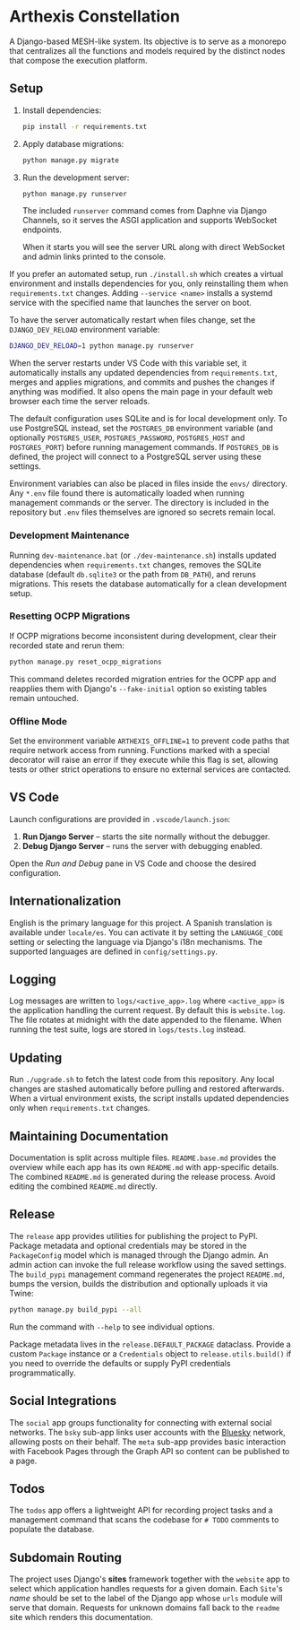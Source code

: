 # Arthexis Constellation

A Django-based MESH-like system. Its objective is to serve as a monorepo that centralizes all the functions and models required by the distinct nodes that compose the execution platform.

## Setup

1. Install dependencies:
   ```bash
   pip install -r requirements.txt
   ```
2. Apply database migrations:
   ```bash
   python manage.py migrate
   ```
3. Run the development server:
   ```bash
   python manage.py runserver
   ```

    The included `runserver` command comes from Daphne via Django Channels,
    so it serves the ASGI application and supports WebSocket endpoints.

   When it starts you will see the server URL along with direct WebSocket
   and admin links printed to the console.

If you prefer an automated setup, run `./install.sh` which creates a
virtual environment and installs dependencies for you, only reinstalling
them when `requirements.txt` changes.  Adding
`--service <name>` installs a systemd service with the specified name
that launches the server on boot.

   To have the server automatically restart when files change, set
   the `DJANGO_DEV_RELOAD` environment variable:

   ```bash
   DJANGO_DEV_RELOAD=1 python manage.py runserver
   ```

   When the server restarts under VS Code with this variable set, it
   automatically installs any updated dependencies from
   `requirements.txt`, merges and applies migrations, and commits and
   pushes the changes if anything was modified. It also opens the main
   page in your default web browser each time the server reloads.

The default configuration uses SQLite and is for local development only.
To use PostgreSQL instead, set the `POSTGRES_DB` environment variable (and
optionally `POSTGRES_USER`, `POSTGRES_PASSWORD`, `POSTGRES_HOST` and
`POSTGRES_PORT`) before running management commands. If `POSTGRES_DB` is
defined, the project will connect to a PostgreSQL server using these
settings.

Environment variables can also be placed in files inside the `envs/` directory.
Any `*.env` file found there is automatically loaded when running management
commands or the server. The directory is included in the repository but `.env`
files themselves are ignored so secrets remain local.

### Development Maintenance

Running `dev-maintenance.bat` (or `./dev-maintenance.sh`) installs updated
dependencies when `requirements.txt` changes, removes the SQLite database
(default `db.sqlite3` or the path from `DB_PATH`), and reruns migrations.
This resets the database automatically for a clean development setup.

### Resetting OCPP Migrations

If OCPP migrations become inconsistent during development, clear their recorded
state and rerun them:

```bash
python manage.py reset_ocpp_migrations
```

This command deletes recorded migration entries for the OCPP app and reapplies
them with Django's `--fake-initial` option so existing tables remain untouched.

### Offline Mode

Set the environment variable `ARTHEXIS_OFFLINE=1` to prevent code paths that
require network access from running. Functions marked with a special decorator
will raise an error if they execute while this flag is set, allowing tests or
other strict operations to ensure no external services are contacted.

## VS Code

Launch configurations are provided in `.vscode/launch.json`:

1. **Run Django Server** – starts the site normally without the debugger.
2. **Debug Django Server** – runs the server with debugging enabled.

Open the *Run and Debug* pane in VS Code and choose the desired configuration.

## Internationalization

English is the primary language for this project.  A Spanish translation is
available under `locale/es`.  You can activate it by setting the `LANGUAGE_CODE`
setting or selecting the language via Django's i18n mechanisms.  The supported
languages are defined in `config/settings.py`.

## Logging

Log messages are written to `logs/<active_app>.log` where `<active_app>` is the
application handling the current request. By default this is `website.log`. The
file rotates at midnight with the date appended to the filename. When running
the test suite, logs are stored in `logs/tests.log` instead.

## Updating

Run `./upgrade.sh` to fetch the latest code from this repository. Any
local changes are stashed automatically before pulling and restored
afterwards.  When a virtual environment exists, the script installs
updated dependencies only when `requirements.txt` changes.

## Maintaining Documentation

Documentation is split across multiple files. `README.base.md` provides the
overview while each app has its own `README.md` with app-specific details.
The combined `README.md` is generated during the release process.
Avoid editing the combined `README.md` directly.

## Release

The `release` app provides utilities for publishing the project to PyPI.
Package metadata and optional credentials may be stored in the
`PackageConfig` model which is managed through the Django admin. An admin
action can invoke the full release workflow using the saved settings. The
`build_pypi` management command regenerates the project `README.md`, bumps the
version, builds the distribution and optionally uploads it via Twine:

```bash
python manage.py build_pypi --all
```

Run the command with `--help` to see individual options.

Package metadata lives in the `release.DEFAULT_PACKAGE` dataclass. Provide a
custom `Package` instance or a `Credentials` object to `release.utils.build()` if
you need to override the defaults or supply PyPI credentials programmatically.

## Social Integrations

The `social` app groups functionality for connecting with external social
networks. The `bsky` sub-app links user accounts with the
[Bluesky](https://bsky.app) network, allowing posts on their behalf. The
`meta` sub-app provides basic interaction with Facebook Pages through the Graph
API so content can be published to a page.

## Todos

The `todos` app offers a lightweight API for recording project tasks and a
management command that scans the codebase for `# TODO` comments to populate the
database.

## Subdomain Routing

The project uses Django's **sites** framework together with the `website`
app to select which application handles requests for a given domain.  Each
`Site`'s *name* should be set to the label of the Django app whose `urls`
module will serve that domain.  Requests for unknown domains fall back to
the `readme` site which renders this documentation.
